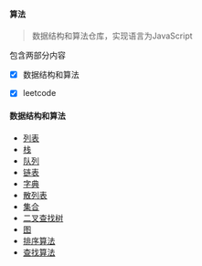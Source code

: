 #### 算法

> 数据结构和算法仓库，实现语言为JavaScript

包含两部分内容

- [x] 数据结构和算法
- [x] leetcode


#### 数据结构和算法

- [列表](https://github.com/lybenson/algorithm/blob/master/dataStructure/list/list.js)
- [栈](https://github.com/lybenson/algorithm/blob/master/dataStructure/stack/stack.js)
- [队列](https://github.com/lybenson/algorithm/blob/master/dataStructure/queue/queue.js)
- [链表](https://github.com/lybenson/algorithm/blob/master/dataStructure/linkedlist/linkedlist.js)
- [字典](https://github.com/lybenson/algorithm/blob/master/dataStructure/dict/dictionary.js)
- [散列表](https://github.com/lybenson/algorithm/blob/master/dataStructure/hashtable/hashTable.js)
- [集合](https://github.com/lybenson/algorithm/tree/master/dataStructure/set/set.js)
- [二叉查找树](https://github.com/lybenson/algorithm/blob/master/dataStructure/tree/bst.js)
- [图](https://github.com/lybenson/algorithm/blob/master/dataStructure/graph/graph.js)
- [排序算法](https://github.com/lybenson/algorithm/blob/master/dataStructure/sort/sort.js)
- [查找算法](https://github.com/lybenson/algorithm/blob/master/dataStructure/search/search.js)

